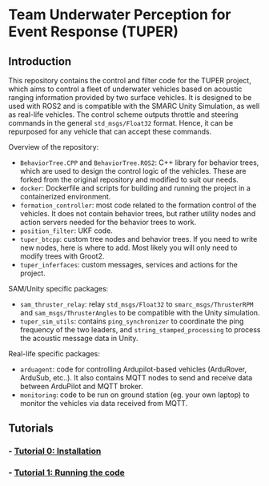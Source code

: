 # Team Underwater Perception for Event Response (TUPER)

## Introduction

This repository contains the control and filter code for the TUPER project, which aims to control a fleet of underwater vehicles based on acoustic ranging information provided by two surface vehicles. It is designed to be used with ROS2 and is compatible with the SMARC Unity Simulation, as well as real-life vehicles. The control scheme outputs throttle and steering commands in the general `std_msgs/Float32` format. Hence, it can be repurposed for any vehicle that can accept these commands.

Overview of the repository:
- `BehaviorTree.CPP` and `BehaviorTree.ROS2`: C++ library for behavior trees, which are used to design the control logic of the vehicles. These are forked from the original repository and modified to suit our needs.
- `docker`: Dockerfile and scripts for building and running the project in a containerized environment.
- `formation_controller`: most code related to the formation control of the vehicles. It does not contain behavior trees, but rather utility nodes and action servers needed for the behavior trees to work.
- `position_filter`: UKF code.
- `tuper_btcpp`: custom tree nodes and behavior trees. If you need to write new nodes, here is where to add. Most likely you will only need to modify trees with Groot2.
- `tuper_inferfaces`: custom messages, services and actions for the project.

SAM/Unity specific packages: 
- `sam_thruster_relay`: relay `std_msgs/Float32` to `smarc_msgs/ThrusterRPM` and `sam_msgs/ThrusterAngles` to be compatible with the Unity simulation.
- `tuper_sim_utils`: contains `ping_synchronizer` to coordinate the ping frequency of the two leaders, and `string_stamped_processing` to process the acoustic message data in Unity.

Real-life specific packages: 
- `arduagent`: code for controlling Ardupilot-based vehicles (ArduRover, ArduSub, etc..). It also contains MQTT nodes to send and receive data between ArduPilot and MQTT broker.
- `monitoring`: code to be run on ground station (eg. your own laptop) to monitor the vehicles via data received from MQTT.

## Tutorials

### - [Tutorial 0: Installation](docs/installation.md)
### - [Tutorial 1: Running the code](docs/running_the_code.md)